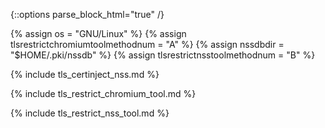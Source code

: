 {::options parse_block_html="true" /}

{% assign os = "GNU/Linux" %}
{% assign tlsrestrictchromiumtoolmethodnum = "A" %}
{% assign nssdbdir = "$HOME/.pki/nssdb" %}
{% assign tlsrestrictnsstoolmethodnum = "B" %}


{% include tls_certinject_nss.md %}

{% include tls_restrict_chromium_tool.md %}

{% include tls_restrict_nss_tool.md %}
